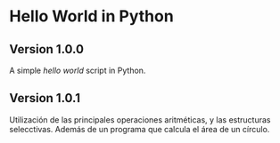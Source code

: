 # Hello World in Python

## Version 1.0.0

A simple _hello world_ script in Python.

## Version 1.0.1

Utilización de las principales operaciones aritméticas, y las estructuras selecctivas. Además de un programa que calcula el área de un círculo.